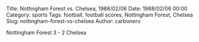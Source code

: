 Title: Nottingham Forest vs. Chelsea, 1988/02/06
Date: 1988/02/06 00:00
Category: sports
Tags: football, football scores, Nottingham Forest, Chelsea
Slug: nottingham-forest-vs-chelsea
Author: carbonero


Nottingham Forest 3 - 2 Chelsea
